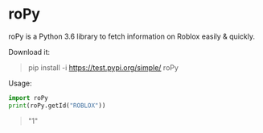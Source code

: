 # roPy
roPy is a Python 3.6 library to fetch information on Roblox easily &amp; quickly.

Download it:
> pip install -i https://test.pypi.org/simple/ roPy


Usage:
```python
import roPy
print(roPy.getId("ROBLOX"))
```
> "1"
